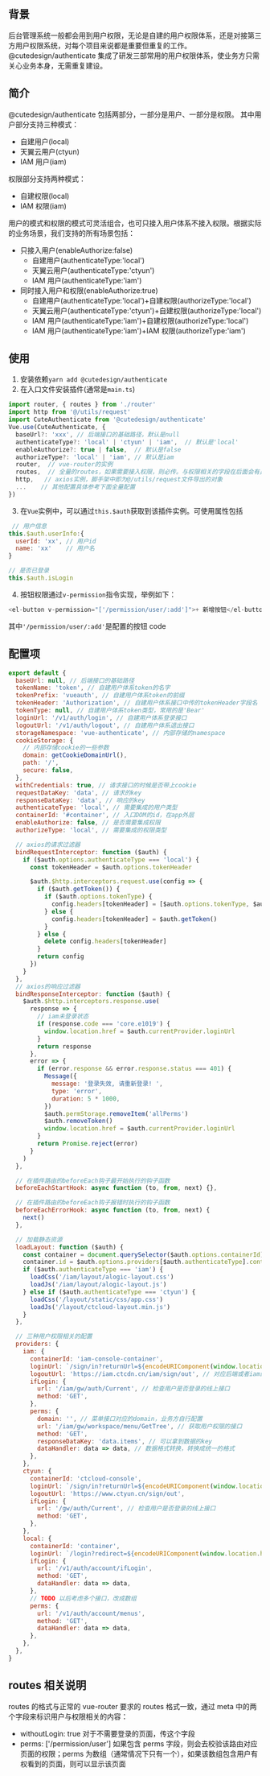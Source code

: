 ## 背景

后台管理系统一般都会用到用户权限，无论是自建的用户权限体系，还是对接第三方用户权限系统，对每个项目来说都是重要但重复的工作。 @cutedesign/authenticate 集成了研发三部常用的用户权限体系，使业务方只需关心业务本身，无需重复建设。

## 简介

@cutedesign/authenticate 包括两部分，一部分是用户、一部分是权限。
其中用户部分支持三种模式：

- 自建用户(local)
- 天翼云用户(ctyun)
- IAM 用户(iam)

权限部分支持两种模式：

- 自建权限(local)
- IAM 权限(iam)

用户的模式和权限的模式可灵活组合，也可只接入用户体系不接入权限。根据实际的业务场景，我们支持的所有场景包括：

- 只接入用户(enableAuthorize:false)
  - 自建用户(authenticateType:'local')
  - 天翼云用户(authenticateType:'ctyun')
  - IAM 用户(authenticateType:'iam')
- 同时接入用户和权限(enableAuthorize:true)
  - 自建用户(authenticateType:'local')+自建权限(authorizeType:'local')
  - 天翼云用户(authenticateType:'ctyun')+自建权限(authorizeType:'local')
  - IAM 用户(authenticateType:'iam')+自建权限(authorizeType:'local')
  - IAM 用户(authenticateType:'iam')+IAM 权限(authorizeType:'iam')

## 使用

1. 安装依赖`yarn add @cutedesign/authenticate`
2. 在入口文件安装插件(通常是`main.ts`)

```javascript
import router, { routes } from './router'
import http from '@/utils/request'
import CuteAuthenticate from '@cutedesign/authenticate'
Vue.use(CuteAuthenticate, {
  baseUrl?: 'xxx', // 后端接口的基础路径，默认是null
  authenticateType?: 'local' | 'ctyun' | 'iam',  // 默认是'local'
  enableAuthorize?: true | false,  // 默认是false
  authorizeType?: 'local' | 'iam', // 默认是iam
  router,  // vue-router的实例
  routes,  // 全量的routes，如果需要接入权限，则必传。与权限相关的字段在后面会有具体说明
  http,   // axios实例，脚手架中即为@/utils/request文件导出的对象
  ...    // 其他配置具体参考下面全量配置
})
```

3. 在`Vue`实例中，可以通过`this.$auth`获取到该插件实例。可使用属性包括

```javascript
 // 用户信息
this.$auth.userInfo:{
  userId: 'xx', // 用户id
  name: 'xx'    // 用户名
}

// 是否已登录
this.$auth.isLogin
```

4. 按钮权限通过`v-permission`指令实现，举例如下：

```javascript
<el-button v-permission="['/permission/user/:add']">+ 新增按钮</el-button>
```

其中`'/permission/user/:add'`是配置的按钮 code

## 配置项

```javascript
export default {
  baseUrl: null, // 后端接口的基础路径
  tokenName: 'token', // 自建用户体系token的名字
  tokenPrefix: 'vueauth', // 自建用户体系token的前缀
  tokenHeader: 'Authorization', // 自建用户体系接口中传的tokenHeader字段名
  tokenType: null, // 自建用户体系token类型，常用的是'Bear'
  loginUrl: '/v1/auth/login', // 自建用户体系登录接口
  logoutUrl: '/v1/auth/logout', // 自建用户体系退出接口
  storageNamespace: 'vue-authenticate', // 内部存储的namespace
  cookieStorage: {
    // 内部存储cookie的一些参数
    domain: getCookieDomainUrl(),
    path: '/',
    secure: false,
  },
  withCredentials: true, // 请求接口的时候是否带上cookie
  requestDataKey: 'data', // 请求的key
  responseDataKey: 'data', // 响应的key
  authenticateType: 'local', // 需要集成的用户类型
  containerId: '#container', // 入口DOM的id，在app外层
  enableAuthorize: false, // 是否需要集成权限
  authorizeType: 'local', // 需要集成的权限类型

  // axios的请求过滤器
  bindRequestInterceptor: function ($auth) {
    if ($auth.options.authenticateType === 'local') {
      const tokenHeader = $auth.options.tokenHeader

      $auth.$http.interceptors.request.use(config => {
        if ($auth.getToken()) {
          if ($auth.options.tokenType) {
            config.headers[tokenHeader] = [$auth.options.tokenType, $auth.getToken()].join(' ')
          } else {
            config.headers[tokenHeader] = $auth.getToken()
          }
        } else {
          delete config.headers[tokenHeader]
        }
        return config
      })
    }
  },
  // axios的响应过滤器
  bindResponseInterceptor: function ($auth) {
    $auth.$http.interceptors.response.use(
      response => {
        // iam未登录状态
        if (response.code === 'core.e1019') {
          window.location.href = $auth.currentProvider.loginUrl
        }
        return response
      },
      error => {
        if (error.response && error.response.status === 401) {
          Message({
            message: '登录失效, 请重新登录! ',
            type: 'error',
            duration: 5 * 1000,
          })
          $auth.permStorage.removeItem('allPerms')
          $auth.removeToken()
          window.location.href = $auth.currentProvider.loginUrl
        }
        return Promise.reject(error)
      }
    )
  },

  // 在插件路由的beforeEach钩子最开始执行的钩子函数
  beforeEachStartHook: async function (to, from, next) {},

  // 在插件路由的beforeEach钩子报错时执行的钩子函数
  beforeEachErrorHook: async function (to, from, next) {
    next()
  },

  // 加载静态资源
  loadLayout: function ($auth) {
    const container = document.querySelector($auth.options.containerId)
    container.id = $auth.options.providers[$auth.authenticateType].containerId
    if ($auth.authenticateType === 'iam') {
      loadCss('/iam/layout/alogic-layout.css')
      loadJs('/iam/layout/alogic-layout.js')
    } else if ($auth.authenticateType === 'ctyun') {
      loadCss('/layout/static/css/app.css')
      loadJs('/layout/ctcloud-layout.min.js')
    }
  },

  // 三种用户权限相关的配置
  providers: {
    iam: {
      containerId: 'iam-console-container',
      loginUrl: `/sign/in?returnUrl=${encodeURIComponent(window.location.href)}`, // 对应后端的登录地址
      logoutUrl: 'https://iam.ctcdn.cn/iam/sign/out', // 对应后端或者iam的退出地址
      ifLogin: {
        url: '/iam/gw/auth/Current', // 检查用户是否登录的线上接口
        method: 'GET',
      },
      perms: {
        domain: '', // 菜单接口对应的domain，业务方自行配置
        url: '/iam/gw/workspace/menu/GetTree', // 获取用户权限的接口
        method: 'GET',
        responseDataKey: 'data.items', // 可以拿到数据的key
        dataHandler: data => data, // 数据格式转换，转换成统一的格式
      },
    },
    ctyun: {
      containerId: 'ctcloud-console',
      loginUrl: `/sign/in?returnUrl=${encodeURIComponent(window.location.href)}`,
      logoutUrl: 'https://www.ctyun.cn/sign/out',
      ifLogin: {
        url: '/gw/auth/Current', // 检查用户是否登录的线上接口
        method: 'GET',
      },
    },
    local: {
      containerId: 'container',
      loginUrl: `/login?redirect=${encodeURIComponent(window.location.href)}`,
      ifLogin: {
        url: '/v1/auth/account/ifLogin',
        method: 'GET',
        dataHandler: data => data,
      },
      // TODO 以后考虑多个接口，改成数组
      perms: {
        url: '/v1/auth/account/menus',
        method: 'GET',
        dataHandler: data => data,
      },
    },
  },
}
```

## routes 相关说明

routes 的格式与正常的 vue-router 要求的 routes 格式一致，通过 meta 中的两个字段来标识用户与权限相关的内容：

- withoutLogin: true 对于不需要登录的页面，传这个字段
- perms: ['/permission/user'] 如果包含 perms 字段，则会去校验该路由对应页面的权限；perms 为数组（通常情况下只有一个），如果该数组包含用户有权看到的页面，则可以显示该页面
